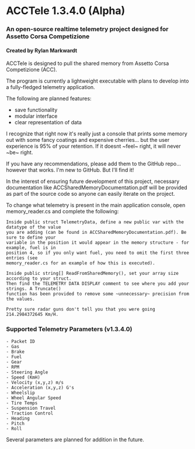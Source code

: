 # ACCTele 1.3.4.0 (Alpha)
### An open-source realtime telemetry project designed for Assetto Corsa Competizione
#### Created by Rylan Markwardt


ACCTele is designed to pull the shared memory from Assetto Corsa Competizione (ACC).

The program is currently a lightweight executable with plans to develop into a fully-fledged telemetry application.

The following are planned features:
 - save functionality
 - modular interface
 - clear representation of data

I recognize that right now it's really just a console that prints some memory out with some fancy coatings and expensive cherries... but the user experience is 95% of your retention. If it doesnt ~feel~ right, it will never ~be~ right.

If you have any recommendations, please add them to the GitHub repo... however that works. I'm new to GitHub. But I'll find it!

In the interest of ensuring future development of this project, necessary documentation like ACCSharedMemoryDocumentation.pdf will be provided as part of the source code so anyone can easily iterate on the project.

To change what telemetry is present in the main application console, open memory_reader.cs
and complete the following:

	Inside public struct TelemetryData, define a new public var with the datatype of the value 
	you are adding (can be found in ACCSharedMemoryDocumentation.pdf). Be sure to define your 
	variable in the position it would appear in the memory structure - for example, fuel is in
	position 4, so if you only want fuel, you need to omit the first three entries (see 
	memory_reader.cs for an example of how this is executed).

	Inside public string[] ReadFromSharedMemory(), set your array size according to your struct.
	Then find the TELEMETRY DATA DISPLAY comment to see where you add your strings. A Truncate()
	function has been provided to remove some ~unnecessary~ precision from the values.
	
	Pretty sure radar guns don't tell you that you were going 214.2984372645 Km/H.


### Supported Telemetry Parameters (v1.3.4.0)
	- Packet ID
	- Gas
	- Brake
	- Fuel
	- Gear
	- RPM
	- Steering Angle
	- Speed (KmH)
	- Velocity (x,y,z) m/s
	- Acceleration (x,y,z) G's
	- Wheelslip
	- Wheel Angular Speed
	- Tire Temps
	- Suspension Travel
	- Traction Control
	- Heading
	- Pitch
	- Roll

Several parameters are planned for addition in the future.